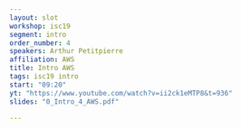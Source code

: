 ```yaml
---
layout: slot
workshop: isc19
segment: intro
order_number: 4
speakers: Arthur Petitpierre
affiliation: AWS
title: Intro AWS
tags: isc19 intro
start: "09:20"
yt: "https://www.youtube.com/watch?v=ii2ck1eMTP8&t=936"
slides: "0_Intro_4_AWS.pdf"

---
```

